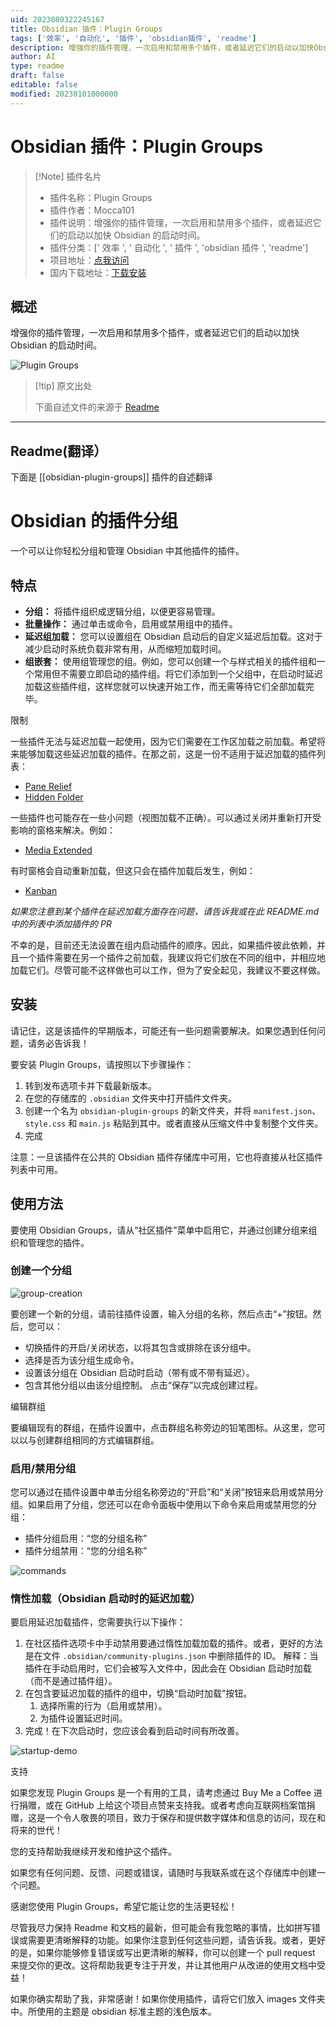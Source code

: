 ```yaml
---
uid: 2023080322245167
title: Obsidian 插件：Plugin Groups
tags: ['效率', '自动化', '插件', 'obsidian插件', 'readme']
description: 增强你的插件管理，一次启用和禁用多个插件，或者延迟它们的启动以加快Obsidian的启动时间。
author: AI
type: readme
draft: false
editable: false
modified: 20230101000000
---
```


# Obsidian 插件：Plugin Groups

> [!Note] 插件名片
> - 插件名称：Plugin Groups
> - 插件作者：Mocca101
> - 插件说明：增强你的插件管理，一次启用和禁用多个插件，或者延迟它们的启动以加快 Obsidian 的启动时间。
> - 插件分类：[' 效率 ', ' 自动化 ', ' 插件 ', 'obsidian 插件 ', 'readme']
> - 项目地址：[点我访问](https://github.com/Mocca101/obsidian-plugin-groups)
> - 国内下载地址：[下载安装](https://pkmer.cn/products/plugin/pluginMarket/?obsidian-plugin-groups)

## 概述

增强你的插件管理，一次启用和禁用多个插件，或者延迟它们的启动以加快 Obsidian 的启动时间。

![Plugin Groups](https://cdn.pkmer.cn/covers/obsidian-plugin-groups.PNG!pkmer)

> [!tip] 原文出处
>
>下面自述文件的来源于 [Readme](https://ghproxy.net/https://raw.githubusercontent.com/Mocca101/obsidian-plugin-groups/main/README.md)

---

## Readme(翻译）

下面是 [[obsidian-plugin-groups]] 插件的自述翻译

# Obsidian 的插件分组

一个可以让你轻松分组和管理 Obsidian 中其他插件的插件。

## 特点

- **分组：** 将插件组织成逻辑分组，以便更容易管理。
- **批量操作：** 通过单击或命令，启用或禁用组中的插件。
- **延迟组加载：** 您可以设置组在 Obsidian 启动后的自定义延迟后加载。这对于减少启动时系统负载非常有用，从而缩短加载时间。
- **组嵌套：** 使用组管理您的组。例如，您可以创建一个与样式相关的插件组和一个常用但不需要立即启动的插件组。将它们添加到一个父组中，在启动时延迟加载这些插件组，这样您就可以快速开始工作，而无需等待它们全部加载完毕。

限制

一些插件无法与延迟加载一起使用，因为它们需要在工作区加载之前加载。希望将来能够加载这些延迟加载的插件。在那之前，这是一份不适用于延迟加载的插件列表：

- [Pane Relief](https://github.com/pjeby/pane-relief)
- [Hidden Folder](https://github.com/ptrsvltns/hidden-folder-obsidian)

一些插件也可能存在一些小问题（视图加载不正确）。可以通过关闭并重新打开受影响的窗格来解决。例如：

- [Media Extended](https://github.com/aidenlx/media-extended)

有时窗格会自动重新加载，但这只会在插件加载后发生，例如：

- [Kanban](https://github.com/mgmeyers/obsidian-kanban)

*如果您注意到某个插件在延迟加载方面存在问题，请告诉我或在此 README.md 中的列表中添加插件的 PR*

不幸的是，目前还无法设置在组内启动插件的顺序。因此，如果插件彼此依赖，并且一个插件需要在另一个插件之前加载，我建议将它们放在不同的组中，并相应地加载它们。尽管可能不这样做也可以工作，但为了安全起见，我建议不要这样做。

## 安装

请记住，这是该插件的早期版本，可能还有一些问题需要解决。如果您遇到任何问题，请务必告诉我！

要安装 Plugin Groups，请按照以下步骤操作：

1. 转到发布选项卡并下载最新版本。
2. 在您的存储库的 `.obsidian` 文件夹中打开插件文件夹。
3. 创建一个名为 `obsidian-plugin-groups` 的新文件夹，并将 `manifest.json`、`style.css` 和 `main.js` 粘贴到其中。或者直接从压缩文件中复制整个文件夹。
4. 完成

注意：一旦该插件在公共的 Obsidian 插件存储库中可用，它也将直接从社区插件列表中可用。

## 使用方法

要使用 Obsidian Groups，请从“社区插件”菜单中启用它，并通过创建分组来组织和管理您的插件。

### 创建一个分组

![group-creation](https://raw.githubusercontent.com/Mocca101/obsidian-plugin-groups/master/images/group-creation.gif)

要创建一个新的分组，请前往插件设置，输入分组的名称，然后点击“+”按钮。然后，您可以：

- 切换插件的开启/关闭状态，以将其包含或排除在该分组中。
- 选择是否为该分组生成命令。
- 设置该分组在 Obsidian 启动时启动（带有或不带有延迟）。
- 包含其他分组以由该分组控制。
  点击“保存”以完成创建过程。

编辑群组

要编辑现有的群组，在插件设置中，点击群组名称旁边的铅笔图标。从这里，您可以以与创建群组相同的方式编辑群组。

### 启用/禁用分组

您可以通过在插件设置中单击分组名称旁边的“开启”和“关闭”按钮来启用或禁用分组。如果启用了分组，您还可以在命令面板中使用以下命令来启用或禁用您的分组：

- 插件分组启用：“您的分组名称”
- 插件分组禁用：“您的分组名称”

![commands](https://raw.githubusercontent.com/Mocca101/obsidian-plugin-groups/master/images/commands.gif)

### 惰性加载（Obsidian 启动时的延迟加载）

要启用延迟加载插件，您需要执行以下操作：

1. 在社区插件选项卡中手动禁用要通过惰性加载加载的插件。或者，更好的方法是在文件 `.obsidian/community-plugins.json` 中删除插件的 ID。
   解释：当插件在手动启用时，它们会被写入文件中，因此会在 Obsidian 启动时加载（而不是通过插件组）。
2. 在包含要延迟加载的插件的组中，切换“启动时加载”按钮。
   1. 选择所需的行为（启用或禁用）。
   2. 为插件设置延迟时间。
3. 完成！在下次启动时，您应该会看到启动时间有所改善。

![startup-demo](https://raw.githubusercontent.com/Mocca101/obsidian-plugin-groups/master/images/Startup-Demo.gif)

支持

如果您发现 Plugin Groups 是一个有用的工具，请考虑通过 Buy Me a Coffee 进行捐赠，或在 GitHub 上给这个项目点赞来支持我。或者考虑向互联网档案馆捐赠，这是一个令人敬畏的项目，致力于保存和提供数字媒体和信息的访问，现在和将来的世代！

您的支持帮助我继续开发和维护这个插件。

如果您有任何问题、反馈、问题或错误，请随时与我联系或在这个存储库中创建一个问题。

感谢您使用 Plugin Groups，希望它能让您的生活更轻松！

尽管我尽力保持 Readme 和文档的最新，但可能会有我忽略的事情，比如拼写错误或需要更清晰解释的功能。如果你注意到任何这些问题，请告诉我。或者，更好的是，如果你能够修复错误或写出更清晰的解释，你可以创建一个 pull request 来提交你的更改。这将帮助我更专注于开发，并让其他用户从改进的使用文档中受益！

如果你确实帮助了我，非常感谢！如果你使用插件，请将它们放入 images 文件夹中。所使用的主题是 obsidian 标准主题的浅色版本。
